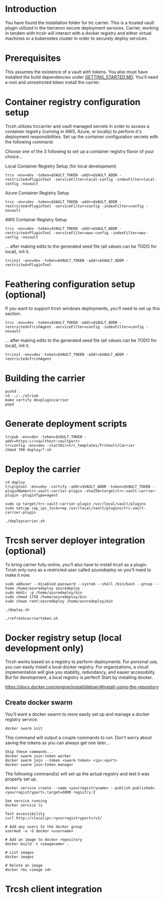# Introduction 
You have found the installation folder for trc carrier.  This is a trusted vault
plugin utilized in the tierceron secure deployment services.  Carrier, working
in tandem with trcsh will interact with a docker registry and either virtual machines or a kubernetes cluster in order to securely deploy services.

# Prerequisites
This assumes the existence of a vault with tokens.  You also must have installed the build dependencies under [GETTING_STARTED.MD](../../GETTING_STARTED.MD#command-line-building-via-makefile). You'll need a root and unrestricted token install the carrier.

# Container registry configuration setup
Trcsh utilizes trccarrier and vault managed secrets in order to access a container registry (running in AWS, Azure, or locally) to perform it's deployment responsibilities.  Set up the container configuration secrets with the following command.

Choose one of the 3 following to set up a container registry flavor of your choice...

Local Container Registry Setup (for local development)
```
trcx -env=dev -token=$VAULT_TOKEN -addr=$VAULT_ADDR -restricted=PluginTool -serviceFilter=local-config -indexFilter=local-config -novault
```

Azure Container Registry Setup
```
trcx -env=dev -token=$VAULT_TOKEN -addr=$VAULT_ADDR -restricted=PluginTool -serviceFilter=config -indexFilter=config -novault
```

AWS Container Registry Setup
```
trcx -env=dev -token=$VAULT_TOKEN -addr=$VAULT_ADDR -restricted=PluginTool -serviceFilter=aws-config -indexFilter=aws-config -novault
```

... after making edits to the generated seed file (all values can be TODO for local), init it.

```
trcinit -env=dev -token=$VAULT_TOKEN -addr=$VAULT_ADDR -restricted=PluginTool
```

# Feathering configuration setup (optional)
If you want to support trcsh windows deployments, you'll need to set up this section.

```
trcx -env=dev -token=$VAULT_TOKEN -addr=$VAULT_ADDR -restricted=TrcshAgent -serviceFilter=config -indexFilter=config -novault
```

... after making edits to the generated seed file (all values can be TODO for local), init it.

```
trcinit -env=dev -token=$VAULT_TOKEN -addr=$VAULT_ADDR -restricted=TrcshAgent
```


# Building the carrier
```
pushd .
cd ../../atrium
make certify devplugincarrier
popd
```

# Generate deployment scripts
```
trcpub -env=dev -token=$VAULT_TOKEN -addr=https://<vaulthost:vaultport>
trcconfig -env=dev -startDir=trc_templates/TrcVault/Carrier
chmod 700 deploy/*.sh
```

# Deploy the carrier
```
cd deploy
trcplgtool -env=dev -certify -addr=$VAULT_ADDR -token=$VAULT_TOKEN -pluginName=trc-vault-carrier-plugin -sha256=target/trc-vault-carrier-plugin -pluginType=agent

sudo cp target/trc-vault-carrier-plugin /usr/local/vault/plugins
sudo setcap cap_ipc_lock=+ep /usr/local/vault/plugins/trc-vault-carrier-plugin

./deploycarrier.sh
```

# Trcsh server deployer integration (optional)
To bring carrier fully online, you'll also have to install trcsh as a plugin.  Trcsh only runs as a restricted user called azuredeploy so you'll need to make it now.

```
sudo adduser --disabled-password --system --shell /bin/bash --group --home /home/azuredeploy azuredeploy
sudo mkdir -p /home/azuredeploy/bin
sudo chmod 1750 /home/azuredeploy/bin
sudo chown root:azuredeploy /home/azuredeploy/bin

./deploy.sh

./refreshcarriertoken.sh
```

# Docker registry setup (local development only)
Trcsh works based on a registry to perform deployments.  For personal use, you can easily install a local docker registry.  For organizations, a cloud implementation will give you stability, redundancy, and easier accessiblity.  But for development, a local registry is perfect!  Start by installing docker.

https://docs.docker.com/engine/install/debian/#install-using-the-repository

## Create docker swarm
You'll want a docker swarm to more easily set up and manage a docker registry service.

```
docker swarm init
```

This command will output a couple commands to run.  Don't worry about saving the tokens as you can always get one later...

```
Skip these commands...
docker swarm join-token worker
docker swarm join --token <swarm token> <ip>:<port>
docker swarm join-token manager
```

The following command(s) will set up the actual registry and test it was
properly set up.

```
docker service create --name <yourregistryname> --publish published=<yourregistryport>,target=5000 registry:2

See service running
docker service ls

Test accessibility
curl http://<localip>:<yourregistryport>/v2/

# Add any users to the docker group
usermod -a -G docker <username>

# Add an image to docker repository
docker build -t <imagename> .

# List images
docker images

# Delete an image
docker rmi <image id>

```

# Trcsh client integration

